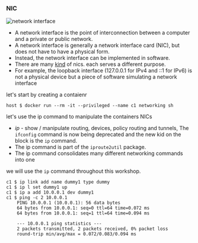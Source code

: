 ### NIC 
![network interface](https://docs.google.com/drawings/d/1ofppplY8hfjtnaOlcB9t1cqaPXsYfRx8P5Tj1oBWL2c/pub?w=753&h=485)

* A network interface is the point of interconnection between a computer and a private or public network. 
* A network interface is generally a network interface card (NIC), but does not have to have a physical form.
* Instead, the network interface can be implemented in software. 
* There are many [kind](http://www.dsm.fordham.edu/cgi-bin/man-cgi.pl?topic=ip-link) of nics. each serves a different purpose.
* For example, the loopback interface (127.0.0.1 for IPv4 and ::1 for IPv6) is not a physical device but a piece of software simulating a network interface

let's start by creating a contaienr
~~~
host $ docker run --rm -it --privileged --name c1 networking sh
~~~
let's use the ip command to manipulate the containers NICs

* *ip* - show / manipulate routing, devices, policy routing and tunnels, The `ifconfig` command is now being deprecated and the new kid on the block is the `ip` command.  
* The ip command is part of the `iproute2util` package. 
* The ip command consolidates many different networking commands into one

we will use the `ip` command throughout this workshop. 
~~~
c1 $ ip link add name dummy1 type dummy
c1 $ ip l set dummy1 up
c1 $ ip a add 10.0.0.1 dev dummy1
c1 $ ping -c 2 10.0.0.1
    PING 10.0.0.1 (10.0.0.1): 56 data bytes
    64 bytes from 10.0.0.1: seq=0 ttl=64 time=0.072 ms
    64 bytes from 10.0.0.1: seq=1 ttl=64 time=0.094 ms

    --- 10.0.0.1 ping statistics ---
    2 packets transmitted, 2 packets received, 0% packet loss
    round-trip min/avg/max = 0.072/0.083/0.094 ms
~~~
